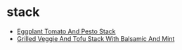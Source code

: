 # stack

 * [Eggplant Tomato And Pesto Stack](index/e/eggplant-tomato-and-pesto-stack-51188610.json)
 * [Grilled Veggie And Tofu Stack With Balsamic And Mint](index/g/grilled-veggie-and-tofu-stack-with-balsamic-and-mint-353313.json)
